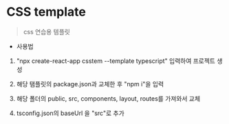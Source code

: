 # CSS template

> css 연습용 템플릿

- 사용법

1. "npx create-react-app csstem --template typescript" 입력하여 프로젝트 생성

2. 해당 탬플릿의 package.json과 교체한 후 "npm i"을 입력

3. 해당 폴더의 public, src, components, layout, routes를 가져와서 교체

4. tsconfig.json의 baseUrl 을 "src"로 추가
